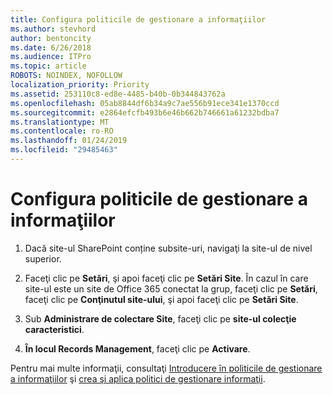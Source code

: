 ```yaml
---
title: Configura politicile de gestionare a informaţiilor
ms.author: stevhord
author: bentoncity
ms.date: 6/26/2018
ms.audience: ITPro
ms.topic: article
ROBOTS: NOINDEX, NOFOLLOW
localization_priority: Priority
ms.assetid: 253110c8-ed8e-4485-b40b-0b344843762a
ms.openlocfilehash: 05ab8844df6b34a9c7ae556b91ece341e1370ccd
ms.sourcegitcommit: e2864efcfb493b6e46b662b746661a61232bdba7
ms.translationtype: MT
ms.contentlocale: ro-RO
ms.lasthandoff: 01/24/2019
ms.locfileid: "29485463"
---
```

# <a name="set-up-information-management-policies"></a>Configura politicile de gestionare a informaţiilor

1. Dacă site-ul SharePoint conține subsite-uri, navigaţi la site-ul de nivel superior.
    
2. Faceţi clic pe **Setări**, şi apoi faceţi clic pe **Setări Site**. În cazul în care site-ul este un site de Office 365 conectat la grup, faceţi clic pe **Setări**, faceţi clic pe **Conţinutul site-ului**, şi apoi faceţi clic pe **Setări Site**.
    
3. Sub **Administrare de colectare Site**, faceţi clic pe **site-ul colecţie caracteristici**.
    
4. **În locul Records Management**, faceţi clic pe **Activare**.
    
Pentru mai multe informaţii, consultaţi [Introducere în politicile de gestionare a informaţiilor](https://go.microsoft.com/fwlink/?linkid=404239) şi [crea şi aplica politici de gestionare informaţii](https://go.microsoft.com/fwlink/?linkid=2003916).
  

